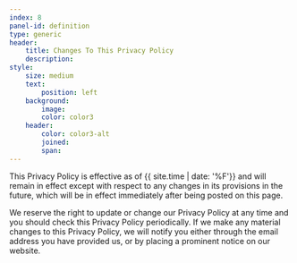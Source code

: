 ```yaml
---
index: 8
panel-id: definition
type: generic
header:
    title: Changes To This Privacy Policy
    description:
style:
    size: medium
    text:
        position: left
    background:
        image:
        color: color3
    header:
        color: color3-alt
        joined:
        span:
---
```

<div class="inner">
    <p>This Privacy Policy is effective as of {{ site.time | date: '%F'}} and will remain in effect except with respect to any changes in its provisions in the future, which will be in effect immediately after being posted on this page.</p>
    <p>We reserve the right to update or change our Privacy Policy at any time and you should check this Privacy Policy periodically. If we make any material changes to this Privacy Policy, we will notify you either through the email address you have provided us, or by placing a prominent notice on our website.</p>
</div>
